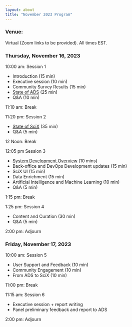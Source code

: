 ```yaml
---
layout: about
title: "November 2023 Program"
---
```

<base target="_blank">

### Venue:
Virtual (Zoom links to be provided). All times EST.

### Thursday, November 16, 2023
10:00 am: Session 1
- Introduction (15 min)
- Executive session (10 min)
- Community Survey Results (15 min)
- [State of ADS](https://ads.harvard.edu/adsug/2023/State_of_ADS.pdf) (25 min)
- Q&A (10 min)

11:10 am: Break

11:20 pm: Session 2
  - [State of SciX](https://ads.harvard.edu/adsug/2023/State_of_SciX.pdf) (35 min)
  - Q&A (5 min)

12 Noon: Break

12:05 pm Session 3
- [System Development Overview](https://ads.harvard.edu/adsug/2023/System_Development_Overview.pdf) (10 mins)
- Back-office and DevOps Development updates (15 min)
- SciX UI (15 min)
- Data Enrichment (15 min)
- Artificial Intelligence and Machine Learning (10 min)
- Q&A (5 min)

1:15 pm: Break

1:25 pm: Session 4
- Content and Curation (30 min)
- Q&A (5 min)

2:00 pm: Adjourn

### Friday, November 17, 2023
10:00 am: Session 5
- User Support and Feedback (10 min)
- Community Engagement (10 min)
- From ADS to SciX (10 min)

11:00 pm: Break

11:15 am: Session 6
- Executive session + report writing
- Panel preliminary feedback and report to ADS

2:00 pm: Adjourn
